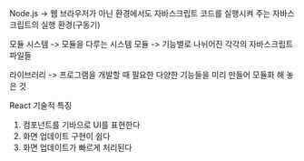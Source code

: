Node.js
-> 웹 브라우저가 아닌 환경에서도 자바스크립트 코드를 실행시켜 주는 자바스크립트의 실행 환경(구동기)

모듈 시스템
-> 모듈을 다루는 시스템
모듈
-> 기능별로 나뉘어진 각각의 자바스크립트 파일들

라이브러리
-> 프로그램을 개발할 때 필요한 다양한 기능들을 미리 만들어 모듈화 해 놓은 것

React 기술적 특징

1. 컴포넌트를 기바으로 UI를 표현한다
2. 화면 업데이트 구현이 쉽다
3. 화면 업데이트가 빠르게 처리된다

